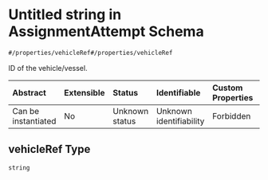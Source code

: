 # Untitled string in AssignmentAttempt Schema

```txt
#/properties/vehicleRef#/properties/vehicleRef
```

ID of the vehicle/vessel.

| Abstract            | Extensible | Status         | Identifiable            | Custom Properties | Additional Properties | Access Restrictions | Defined In                                                                                                 |
| :------------------ | :--------- | :------------- | :---------------------- | :---------------- | :-------------------- | :------------------ | :--------------------------------------------------------------------------------------------------------- |
| Can be instantiated | No         | Unknown status | Unknown identifiability | Forbidden         | Allowed               | none                | [assignment-attempt.json*](../../schema/driver-interaction/assignment-attempt.json "open original schema") |

## vehicleRef Type

`string`
